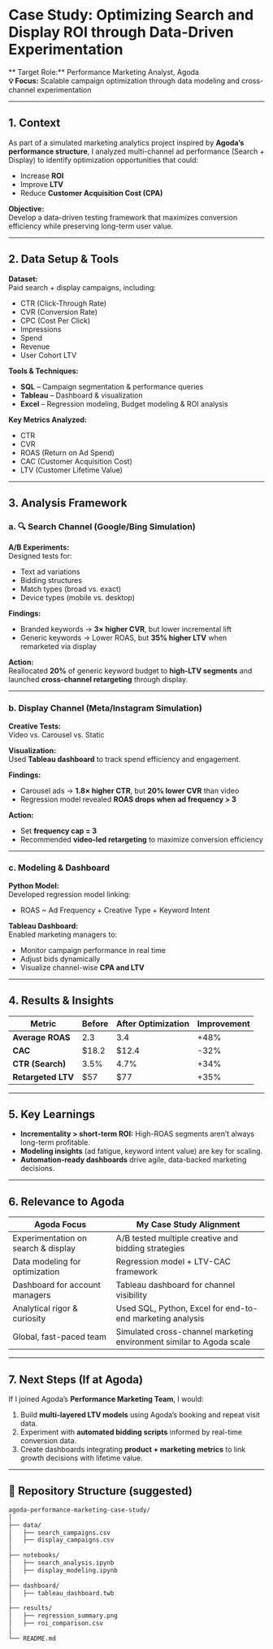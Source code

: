#  Case Study: Optimizing Search and Display ROI through Data-Driven Experimentation

** Target Role:** Performance Marketing Analyst, Agoda  
**💡 Focus:** Scalable campaign optimization through data modeling and cross-channel experimentation

---

## 1. Context

As part of a simulated marketing analytics project inspired by **Agoda’s performance structure**, I analyzed multi-channel ad performance (Search + Display) to identify optimization opportunities that could:

- Increase **ROI**
- Improve **LTV**
- Reduce **Customer Acquisition Cost (CPA)**

**Objective:**  
Develop a data-driven testing framework that maximizes conversion efficiency while preserving long-term user value.

---

## 2. Data Setup & Tools

**Dataset:**  
Paid search + display campaigns, including:
- CTR (Click-Through Rate)  
- CVR (Conversion Rate)  
- CPC (Cost Per Click)  
- Impressions  
- Spend  
- Revenue  
- User Cohort LTV  

**Tools & Techniques:**
-  **SQL** – Campaign segmentation & performance queries  
-  **Tableau** – Dashboard & visualization  
-  **Excel** – Regression modeling, Budget modeling & ROI analysis  

**Key Metrics Analyzed:**
- CTR  
- CVR  
- ROAS (Return on Ad Spend)  
- CAC (Customer Acquisition Cost)  
- LTV (Customer Lifetime Value)  

---

## 3. Analysis Framework

### a. 🔍 Search Channel (Google/Bing Simulation)

**A/B Experiments:**  
Designed tests for:
- Text ad variations  
- Bidding structures  
- Match types (broad vs. exact)  
- Device types (mobile vs. desktop)

**Findings:**
- Branded keywords → **3× higher CVR**, but lower incremental lift  
- Generic keywords → Lower ROAS, but **35% higher LTV** when remarketed via display  

**Action:**  
Reallocated **20%** of generic keyword budget to **high-LTV segments** and launched **cross-channel retargeting** through display.

---

### b.  Display Channel (Meta/Instagram Simulation)

**Creative Tests:**  
Video vs. Carousel vs. Static

**Visualization:**  
Used **Tableau dashboard** to track spend efficiency and engagement.

**Findings:**
- Carousel ads → **1.8× higher CTR**, but **20% lower CVR** than video  
- Regression model revealed **ROAS drops when ad frequency > 3**

**Action:**  
- Set **frequency cap = 3**  
- Recommended **video-led retargeting** to maximize conversion efficiency  

---

### c.  Modeling & Dashboard

**Python Model:**  
Developed regression model linking:
- ROAS ~ Ad Frequency + Creative Type + Keyword Intent  

**Tableau Dashboard:**  
Enabled marketing managers to:
- Monitor campaign performance in real time  
- Adjust bids dynamically  
- Visualize channel-wise **CPA and LTV**  

---

## 4. Results & Insights

| Metric | Before | After Optimization | Improvement |
|--------|---------|--------------------|-------------|
| **Average ROAS** | 2.3 | 3.4 | +48% |
| **CAC** | \$18.2 | \$12.4 | -32% |
| **CTR (Search)** | 3.5% | 4.7% | +34% |
| **Retargeted LTV** | \$57 | \$77 | +35% |

---

## 5. Key Learnings

-  **Incrementality > short-term ROI:** High-ROAS segments aren’t always long-term profitable.  
-  **Modeling insights** (ad fatigue, keyword intent value) are key for scaling.  
-  **Automation-ready dashboards** drive agile, data-backed marketing decisions.

---

## 6. Relevance to Agoda

| Agoda Focus | My Case Study Alignment |
|--------------|--------------------------|
| Experimentation on search & display | A/B tested multiple creative and bidding strategies |
| Data modeling for optimization | Regression model + LTV-CAC framework |
| Dashboard for account managers | Tableau dashboard for channel visibility |
| Analytical rigor & curiosity | Used SQL, Python, Excel for end-to-end marketing analysis |
| Global, fast-paced team | Simulated cross-channel marketing environment similar to Agoda scale |

---

## 7. Next Steps (If at Agoda)

If I joined Agoda’s **Performance Marketing Team**, I would:

1.  Build **multi-layered LTV models** using Agoda’s booking and repeat visit data.  
2.  Experiment with **automated bidding scripts** informed by real-time conversion data.  
3.  Create dashboards integrating **product + marketing metrics** to link growth decisions with lifetime value.

---

## 📁 Repository Structure (suggested)

```bash
agoda-performance-marketing-case-study/
│
├── data/
│   ├── search_campaigns.csv
│   ├── display_campaigns.csv
│
├── notebooks/
│   ├── search_analysis.ipynb
│   ├── display_modeling.ipynb
│
├── dashboard/
│   ├── tableau_dashboard.twb
│
├── results/
│   ├── regression_summary.png
│   ├── roi_comparison.csv
│
└── README.md
